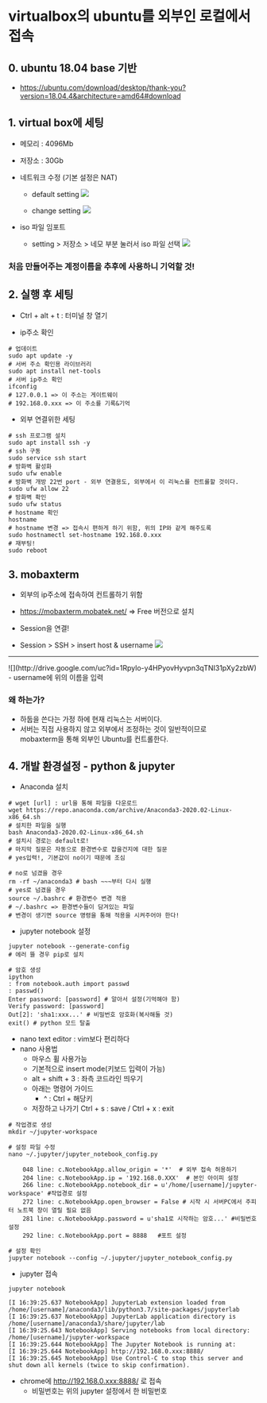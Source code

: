 # virtualbox의 ubuntu를 외부인 로컬에서 접속

## 0. ubuntu 18.04 base 기반
- https://ubuntu.com/download/desktop/thank-you?version=18.04.4&architecture=amd64#download
## 1. virtual box에 세팅
- 메모리 : 4096Mb
- 저장소 : 30Gb
- 네트워크 수정 (기본 설정은 NAT)
    - default setting
    ![](http://drive.google.com/uc?id=1Cg7cylPAbkdX-AvbcTyupeqlauIEZMEb)
    
    - change setting
    ![](http://drive.google.com/uc?id=1ydx0oIPrYIuZXfAMnVg0Bnnd8uK-L7_p)

- iso 파일 임포트
    - setting > 저장소 > 네모 부분 눌러서 iso 파일 선택
    ![](http://drive.google.com/uc?id=1p1mTOqGnBm6qGwb40tIlxlgqTAYlXY5M)
    
### 처음 만들어주는 계정이름을 추후에 사용하니 기억할 것!
## 2. 실행 후 세팅
- Ctrl + alt + t : 터미널 창 열기

- ip주소 확인

~~~
# 업데이트
sudo apt update -y
# 서버 주소 확인용 라이브러리
sudo apt install net-tools
# 서버 ip주소 확인
ifconfig
# 127.0.0.1 => 이 주소는 게이트웨이
# 192.168.0.xxx => 이 주소를 기록&기억
~~~

- 외부 연결위한 세팅

~~~
# ssh 프로그램 설치
sudo apt install ssh -y
# ssh 구동  
sudo service ssh start
# 방화벽 활성화
sudo ufw enable
# 방화벽 개방 22번 port - 외부 연결용도, 외부에서 이 리눅스를 컨트롤할 것이다.
sudo ufw allow 22
# 방화벽 확인
sudo ufw status
# hostname 확인
hostname
# hostname 변경 => 접속시 편하게 하기 위함, 위의 IP와 같게 해주도록
sudo hostnamectl set-hostname 192.168.0.xxx
# 재부팅!
sudo reboot

~~~

## 3. mobaxterm
- 외부의 ip주소에 접속하여 컨트롤하기 위함
- https://mobaxterm.mobatek.net/ => Free 버전으로 설치

- Session을 연결!
- Session > SSH > insert host & username
![](http://drive.google.com/uc?id=1YFZN2AJCe7yir1bLgAsX03GizJdiX0WB)

<hr>
![](http://drive.google.com/uc?id=1Rpylo-y4HPyovHyvpn3qTNI31pXy2zbW)
- username에 위의 이름을 입력


### 왜 하는가?
- 하둡을 쓴다는 가정 하에 현재 리눅스는 서버이다.
- 서버는 직접 사용하지 않고 외부에서 조정하는 것이 일반적이므로  
  mobaxterm을 통해 외부인 Ubuntu를 컨트롤한다.
  
## 4. 개발 환경설정 - python & jupyter

- Anaconda 설치
~~~
# wget [url] : url을 통해 파일을 다운로드
wget https://repo.anaconda.com/archive/Anaconda3-2020.02-Linux-x86_64.sh
# 설치한 파일을 실행
bash Anaconda3-2020.02-Linux-x86_64.sh
# 설치시 경로는 default로!
# 마지막 질문은 자동으로 환경변수로 잡을건지에 대한 질문
# yes입력!, 기본값이 no이기 때문에 조심

# no로 넘겼을 경우
rm -rf ~/anaconda3 # bash ~~~부터 다시 실행
# yes로 넘겼을 경우
source ~/.bashrc # 환경변수 변경 적용
# ~/.bashrc => 환경변수들이 담겨있는 파일
# 변경이 생기면 source 명령을 통해 적용을 시켜주어야 한다!
~~~

- jupyter notebook 설정

~~~
jupyter notebook --generate-config
# 에러 뜰 경우 pip로 설치

# 암호 생성
ipython
: from notebook.auth import passwd
: passwd()
Enter password: [password] # 알아서 설정(기억해야 함)
Verify password: [password]
Out[2]: 'sha1:xxx...' # 비밀번호 암호화(복사해둘 것)
exit() # python 모드 탈출
~~~


- nano text editor : vim보다 편리하다
- nano 사용법
    - 마우스 휠 사용가능
    - 기본적으로 insert mode(키보드 입력이 가능)
    - alt + shift + 3 : 좌측 코드라인 띄우기
    - 아래는 명령어 가이드
        - ^ : Ctrl + 해당키
    - 저장하고 나가기
        Ctrl + s : save / Ctrl + x : exit


~~~
# 작업경로 생성
mkdir ~/jupyter-workspace

# 설정 파일 수정
nano ~/.jupyter/jupyter_notebook_config.py

    048 line: c.NotebookApp.allow_origin = '*'  # 외부 접속 허용하기
    204 line: c.NotebookApp.ip = '192.168.0.XXX'  # 본인 아이피 설정
    266 line: c.NotebookApp.notebook_dir = u'/home/[username]/jupyter-workspace' #작업경로 설정
    272 line: c.NotebookApp.open_browser = False # 시작 시 서버PC에서 주피터 노트북 창이 열릴 필요 없음
    281 line: c.NotebookApp.password = u'sha1로 시작하는 암호...' #비밀번호 설정
    292 line: c.NotebookApp.port = 8888   #포트 설정

# 설정 확인
jupyter notebook --config ~/.jupyter/jupyter_notebook_config.py
~~~

- jupyter 접속

~~~
jupyter notebook

[I 16:39:25.637 NotebookApp] JupyterLab extension loaded from /home/[username]/anaconda3/lib/python3.7/site-packages/jupyterlab
[I 16:39:25.637 NotebookApp] JupyterLab application directory is /home/[username]/anaconda3/share/jupyter/lab
[I 16:39:25.643 NotebookApp] Serving notebooks from local directory: /home/[username]/jupyter-workspace
[I 16:39:25.644 NotebookApp] The Jupyter Notebook is running at:
[I 16:39:25.644 NotebookApp] http://192.168.0.xxx:8888/
[I 16:39:25.645 NotebookApp] Use Control-C to stop this server and shut down all kernels (twice to skip confirmation).
~~~
- chrome에 http://192.168.0.xxx:8888/ 로 접속
    - 비밀번호는 위의 jupyter 설정에서 한 비밀번호